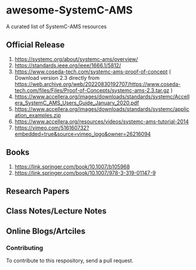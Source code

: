 # awesome-SystemC-AMS
A curated list of SystemC-AMS resources

## Official Release
1. https://systemc.org/about/systemc-ams/overview/
2. https://standards.ieee.org/ieee/1666.1/5812/
3. https://www.coseda-tech.com/systemc-ams-proof-of-concept ( Download version 2.3 directly from https://web.archive.org/web/20220830192707/https://www.coseda-tech.com/files/Files/Proof-of-Concepts/systemc-ams-2.3.tar.gz )
4. https://www.accellera.org/images/downloads/standards/systemc/Accellera_SystemC_AMS_Users_Guide_January_2020.pdf
5. https://www.accellera.org/images/downloads/standards/systemc/application_examples.zip
6. https://www.accellera.org/resources/videos/systemc-ams-tutorial-2014
7. https://vimeo.com/516160732?embedded=true&source=vimeo_logo&owner=26216094

## Books
1. https://link.springer.com/book/10.1007/b105968
2. https://link.springer.com/book/10.1007/978-3-319-01147-9

## Research Papers



## Class Notes/Lecture Notes

## Online Blogs/Artciles

### Contributing
To contribute to this respository, send a pull request. 
